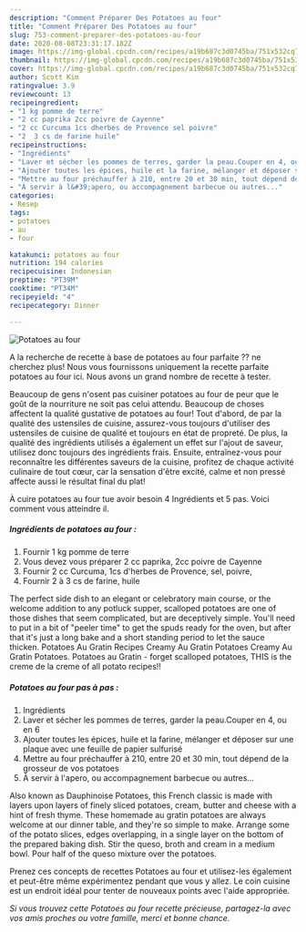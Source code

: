 ```yaml
---
description: "Comment Préparer Des Potatoes au four"
title: "Comment Préparer Des Potatoes au four"
slug: 753-comment-preparer-des-potatoes-au-four
date: 2020-08-08T23:31:17.182Z
image: https://img-global.cpcdn.com/recipes/a19b687c3d0745ba/751x532cq70/potatoes-au-four-photo-principale-de-la-recette.jpg
thumbnail: https://img-global.cpcdn.com/recipes/a19b687c3d0745ba/751x532cq70/potatoes-au-four-photo-principale-de-la-recette.jpg
cover: https://img-global.cpcdn.com/recipes/a19b687c3d0745ba/751x532cq70/potatoes-au-four-photo-principale-de-la-recette.jpg
author: Scott Kim
ratingvalue: 3.9
reviewcount: 13
recipeingredient:
- "1 kg pomme de terre"
- "2 cc paprika 2cc poivre de Cayenne"
- "2 cc Curcuma 1cs dherbes de Provence sel poivre"
- "2  3 cs de farine huile"
recipeinstructions:
- "Ingrédients"
- "Laver et sécher les pommes de terres, garder la peau.Couper en 4, ou en 6"
- "Ajouter toutes les épices, huile et la farine, mélanger et déposer sur une plaque avec une feuille de papier sulfurisé"
- "Mettre au four préchauffer à 210, entre 20 et 30 min, tout dépend de la grosseur de vos potatoes"
- "À servir à l&#39;apero, ou accompagnement barbecue ou autres..."
categories:
- Resep
tags:
- potatoes
- au
- four

katakunci: potatoes au four 
nutrition: 194 calories
recipecuisine: Indonesian
preptime: "PT39M"
cooktime: "PT34M"
recipeyield: "4"
recipecategory: Dinner

---
```



![Potatoes au four](https://img-global.cpcdn.com/recipes/a19b687c3d0745ba/751x532cq70/potatoes-au-four-photo-principale-de-la-recette.jpg)

A la recherche de recette à base de potatoes au four parfaite ?? ne cherchez plus! Nous vous fournissons uniquement la recette parfaite potatoes au four ici. Nous avons un grand nombre de recette à tester.

Beaucoup de gens n'osent pas cuisiner potatoes au four de peur que le goût de la nourriture ne soit pas celui attendu. Beaucoup de choses affectent la qualité gustative de potatoes au four! Tout d'abord, de par la qualité des ustensiles de cuisine, assurez-vous toujours d'utiliser des ustensiles de cuisine de qualité et toujours en état de propreté. De plus, la qualité des ingrédients utilisés a également un effet sur l'ajout de saveur, utilisez donc toujours des ingrédients frais. Ensuite, entraînez-vous pour reconnaître les différentes saveurs de la cuisine, profitez de chaque activité culinaire de tout cœur, car la sensation d'être excité, calme et non pressé affecte aussi le résultat final du plat!

<!--inarticleads1-->

À cuire potatoes au four tue avoir besoin 4 Ingrédients et 5 pas. Voici comment vous atteindre il.

##### Ingrédients de potatoes au four :

1. Fournir 1 kg pomme de terre
1. Vous devez vous préparer 2 cc paprika, 2cc poivre de Cayenne
1. Fournir 2 cc Curcuma, 1cs d&#39;herbes de Provence, sel, poivre,
1. Fournir 2 à 3 cs de farine, huile


The perfect side dish to an elegant or celebratory main course, or the welcome addition to any potluck supper, scalloped potatoes are one of those dishes that seem complicated, but are deceptively simple. You&#39;ll need to put in a bit of &#34;peeler time&#34; to get the spuds ready for the oven, but after that it&#39;s just a long bake and a short standing period to let the sauce thicken. Potatoes Au Gratin Recipes Creamy Au Gratin Potatoes Creamy Au Gratin Potatoes. Potatoes au Gratin - forget scalloped potatoes, THIS is the creme de la creme of all potato recipes!! 

<!--inarticleads2-->

##### Potatoes au four pas à pas :

1. Ingrédients
1. Laver et sécher les pommes de terres, garder la peau.Couper en 4, ou en 6
1. Ajouter toutes les épices, huile et la farine, mélanger et déposer sur une plaque avec une feuille de papier sulfurisé
1. Mettre au four préchauffer à 210, entre 20 et 30 min, tout dépend de la grosseur de vos potatoes
1. À servir à l&#39;apero, ou accompagnement barbecue ou autres...


Also known as Dauphinoise Potatoes, this French classic is made with layers upon layers of finely sliced potatoes, cream, butter and cheese with a hint of fresh thyme. These homemade au gratin potatoes are always welcome at our dinner table, and they&#39;re so simple to make. Arrange some of the potato slices, edges overlapping, in a single layer on the bottom of the prepared baking dish. Stir the queso, broth and cream in a medium bowl. Pour half of the queso mixture over the potatoes. 

<!--inarticleads1-->

<p>
Prenez ces concepts de recettes Potatoes au four et utilisez-les également et peut-être même expérimentez pendant que vous y allez. Le coin cuisine est un endroit idéal pour tenter de nouveaux points avec l'aide appropriée.
</p>

<p>
<i>Si vous trouvez cette Potatoes au four recette précieuse, partagez-la avec vos amis proches ou votre famille, merci et bonne chance.</i>
</p>
